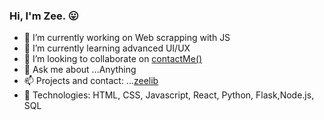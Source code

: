 ### Hi, I'm Zee. :stuck_out_tongue:

- 🔭 I’m currently working on Web scrapping with JS
- 🌱 I’m currently learning advanced UI/UX
- 👯 I’m looking to collaborate on [contactMe()](https://zeelib.com/contact)
- 💬 Ask me about ...Anything
- 📫 Projects and contact: ...[zeelib](no.site.com)
- :construction_worker: Technologies: HTML, CSS, Javascript, React, Python, Flask,Node.js, SQL 
